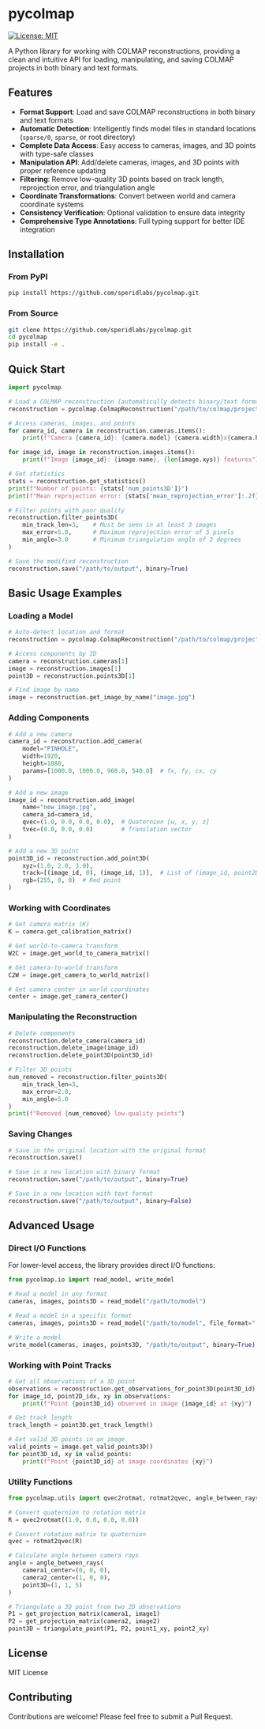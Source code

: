 # pycolmap

[![License: MIT](https://img.shields.io/badge/License-MIT-yellow.svg)](https://opensource.org/licenses/MIT)

A Python library for working with COLMAP reconstructions, providing a clean and intuitive API for loading, manipulating, and saving COLMAP projects in both binary and text formats.

## Features

- **Format Support**: Load and save COLMAP reconstructions in both binary and text formats
- **Automatic Detection**: Intelligently finds model files in standard locations (`sparse/0`, `sparse`, or root directory)
- **Complete Data Access**: Easy access to cameras, images, and 3D points with type-safe classes
- **Manipulation API**: Add/delete cameras, images, and 3D points with proper reference updating
- **Filtering**: Remove low-quality 3D points based on track length, reprojection error, and triangulation angle
- **Coordinate Transformations**: Convert between world and camera coordinate systems
- **Consistency Verification**: Optional validation to ensure data integrity
- **Comprehensive Type Annotations**: Full typing support for better IDE integration

## Installation

### From PyPI

```bash
pip install https://github.com/speridlabs/pycolmap.git
```

### From Source

```bash
git clone https://github.com/speridlabs/pycolmap.git
cd pycolmap
pip install -e .
```

## Quick Start

```python
import pycolmap

# Load a COLMAP reconstruction (automatically detects binary/text format)
reconstruction = pycolmap.ColmapReconstruction("/path/to/colmap/project")

# Access cameras, images, and points
for camera_id, camera in reconstruction.cameras.items():
    print(f"Camera {camera_id}: {camera.model} {camera.width}x{camera.height}")

for image_id, image in reconstruction.images.items():
    print(f"Image {image_id}: {image.name}, {len(image.xys)} features")

# Get statistics
stats = reconstruction.get_statistics()
print(f"Number of points: {stats['num_points3D']}")
print(f"Mean reprojection error: {stats['mean_reprojection_error']:.2f} pixels")

# Filter points with poor quality
reconstruction.filter_points3D(
    min_track_len=3,    # Must be seen in at least 3 images
    max_error=5.0,      # Maximum reprojection error of 5 pixels
    min_angle=3.0       # Minimum triangulation angle of 3 degrees
)

# Save the modified reconstruction
reconstruction.save("/path/to/output", binary=True)
```

## Basic Usage Examples

### Loading a Model

```python
# Auto-detect location and format
reconstruction = pycolmap.ColmapReconstruction("/path/to/colmap/project")

# Access components by ID
camera = reconstruction.cameras[1]
image = reconstruction.images[1]
point3D = reconstruction.points3D[1]

# Find image by name
image = reconstruction.get_image_by_name("image.jpg")
```

### Adding Components

```python
# Add a new camera
camera_id = reconstruction.add_camera(
    model="PINHOLE",
    width=1920, 
    height=1080, 
    params=[1000.0, 1000.0, 960.0, 540.0]  # fx, fy, cx, cy
)

# Add a new image
image_id = reconstruction.add_image(
    name="new_image.jpg",
    camera_id=camera_id,
    qvec=(1.0, 0.0, 0.0, 0.0),  # Quaternion [w, x, y, z]
    tvec=(0.0, 0.0, 0.0)        # Translation vector
)

# Add a new 3D point
point3D_id = reconstruction.add_point3D(
    xyz=(1.0, 2.0, 3.0),
    track=[(image_id, 0), (image_id, 1)],  # List of (image_id, point2D_idx)
    rgb=(255, 0, 0)  # Red point
)
```

### Working with Coordinates

```python
# Get camera matrix (K)
K = camera.get_calibration_matrix()

# Get world-to-camera transform
W2C = image.get_world_to_camera_matrix()

# Get camera-to-world transform
C2W = image.get_camera_to_world_matrix()

# Get camera center in world coordinates
center = image.get_camera_center()
```

### Manipulating the Reconstruction

```python
# Delete components
reconstruction.delete_camera(camera_id)
reconstruction.delete_image(image_id)
reconstruction.delete_point3D(point3D_id)

# Filter 3D points
num_removed = reconstruction.filter_points3D(
    min_track_len=3,
    max_error=2.0,
    min_angle=5.0
)
print(f"Removed {num_removed} low-quality points")
```

### Saving Changes

```python
# Save in the original location with the original format
reconstruction.save()

# Save in a new location with binary format
reconstruction.save("/path/to/output", binary=True)

# Save in a new location with text format
reconstruction.save("/path/to/output", binary=False)
```

## Advanced Usage

### Direct I/O Functions

For lower-level access, the library provides direct I/O functions:

```python
from pycolmap.io import read_model, write_model

# Read a model in any format
cameras, images, points3D = read_model("/path/to/model")

# Read a model in a specific format
cameras, images, points3D = read_model("/path/to/model", file_format=".bin")

# Write a model
write_model(cameras, images, points3D, "/path/to/output", binary=True)
```

### Working with Point Tracks

```python
# Get all observations of a 3D point
observations = reconstruction.get_observations_for_point3D(point3D_id)
for image_id, point2D_idx, xy in observations:
    print(f"Point {point3D_id} observed in image {image_id} at {xy}")

# Get track length
track_length = point3D.get_track_length()

# Get valid 3D points in an image
valid_points = image.get_valid_points3D()
for point3D_id, xy in valid_points:
    print(f"Point {point3D_id} at image coordinates {xy}")
```

### Utility Functions

```python
from pycolmap.utils import qvec2rotmat, rotmat2qvec, angle_between_rays, triangulate_point

# Convert quaternion to rotation matrix
R = qvec2rotmat((1.0, 0.0, 0.0, 0.0))

# Convert rotation matrix to quaternion
qvec = rotmat2qvec(R)

# Calculate angle between camera rays
angle = angle_between_rays(
    camera1_center=(0, 0, 0),
    camera2_center=(1, 0, 0),
    point3D=(1, 1, 5)
)

# Triangulate a 3D point from two 2D observations
P1 = get_projection_matrix(camera1, image1)
P2 = get_projection_matrix(camera2, image2)
point3D = triangulate_point(P1, P2, point1_xy, point2_xy)
```

## License

MIT License

## Contributing

Contributions are welcome! Please feel free to submit a Pull Request.
